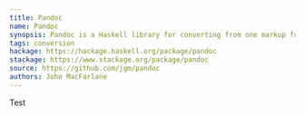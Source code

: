```yaml
---
title: Pandoc
name: Pandoc
synopsis: Pandoc is a Haskell library for converting from one markup format to another, and a command-line tool that uses this library.
tags: conversion
hackage: https://hackage.haskell.org/package/pandoc
stackage: https://www.stackage.org/package/pandoc
source: https://github.com/jgm/pandoc
authors: John MacFarlane
---
```


Test